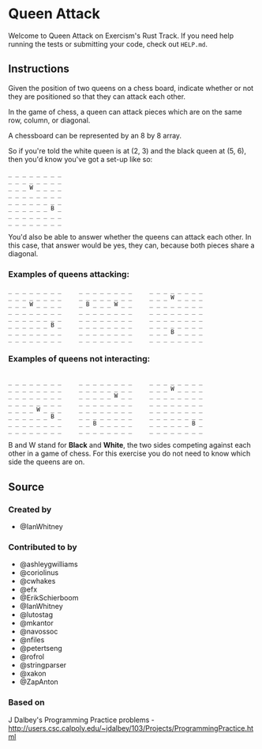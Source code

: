 # Queen Attack

Welcome to Queen Attack on Exercism's Rust Track.
If you need help running the tests or submitting your code, check out `HELP.md`.

## Instructions

Given the position of two queens on a chess board, indicate whether or not they
are positioned so that they can attack each other.

In the game of chess, a queen can attack pieces which are on the same
row, column, or diagonal.

A chessboard can be represented by an 8 by 8 array.

So if you're told the white queen is at (2, 3) and the black queen at
(5, 6), then you'd know you've got a set-up like so:

```text
_ _ _ _ _ _ _ _
_ _ _ _ _ _ _ _
_ _ _ W _ _ _ _
_ _ _ _ _ _ _ _
_ _ _ _ _ _ _ _
_ _ _ _ _ _ B _
_ _ _ _ _ _ _ _
_ _ _ _ _ _ _ _
```

You'd also be able to answer whether the queens can attack each other.
In this case, that answer would be yes, they can, because both pieces
share a diagonal.

### Examples of queens attacking:

```text
_ _ _ _ _ _ _ _     _ _ _ _ _ _ _ _     _ _ _ _ _ _ _ _
_ _ _ _ _ _ _ _     _ _ _ _ _ _ _ _     _ _ _ W _ _ _ _
_ _ _ W _ _ _ _     _ B _ _ _ W _ _     _ _ _ _ _ _ _ _
_ _ _ _ _ _ _ _     _ _ _ _ _ _ _ _     _ _ _ _ _ _ _ _
_ _ _ _ _ _ _ _     _ _ _ _ _ _ _ _     _ _ _ _ _ _ _ _
_ _ _ _ _ _ B _     _ _ _ _ _ _ _ _     _ _ _ _ _ _ _ _
_ _ _ _ _ _ _ _     _ _ _ _ _ _ _ _     _ _ _ B _ _ _ _
_ _ _ _ _ _ _ _     _ _ _ _ _ _ _ _     _ _ _ _ _ _ _ _
```

### Examples of queens not interacting:

```text

_ _ _ _ _ _ _ _     _ _ _ _ _ _ _ _     _ _ _ _ _ _ _ _
_ _ _ _ _ _ _ _     _ _ _ _ _ _ _ _     _ _ _ W _ _ _ _
_ _ _ _ _ _ _ _     _ _ _ _ _ W _ _     _ _ _ _ _ _ _ _
_ _ _ _ _ _ _ _     _ _ _ _ _ _ _ _     _ _ _ _ _ _ _ _
_ _ _ _ W _ _ _     _ _ _ _ _ _ _ _     _ _ _ _ _ _ _ _
_ _ _ _ _ _ B _     _ _ _ _ _ _ _ _     _ _ _ _ _ _ _ _
_ _ _ _ _ _ _ _     _ _ B _ _ _ _ _     _ _ _ _ _ _ B _
_ _ _ _ _ _ _ _     _ _ _ _ _ _ _ _     _ _ _ _ _ _ _ _
```

B and W stand for **Black** and **White**, the two sides competing
against each other in a game of chess. For this exercise you do not need to know which side
the queens are on.

## Source

### Created by

- @IanWhitney

### Contributed to by

- @ashleygwilliams
- @coriolinus
- @cwhakes
- @efx
- @ErikSchierboom
- @IanWhitney
- @lutostag
- @mkantor
- @navossoc
- @nfiles
- @petertseng
- @rofrol
- @stringparser
- @xakon
- @ZapAnton

### Based on

J Dalbey's Programming Practice problems - http://users.csc.calpoly.edu/~jdalbey/103/Projects/ProgrammingPractice.html